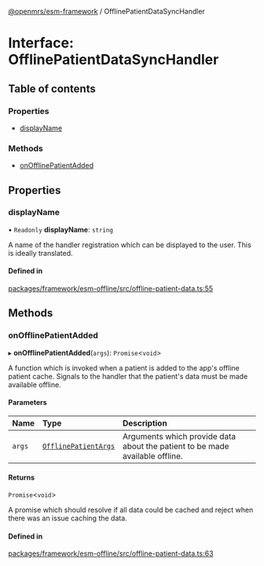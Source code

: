 [@openmrs/esm-framework](../API.md) / OfflinePatientDataSyncHandler

# Interface: OfflinePatientDataSyncHandler

## Table of contents

### Properties

- [displayName](OfflinePatientDataSyncHandler.md#displayname)

### Methods

- [onOfflinePatientAdded](OfflinePatientDataSyncHandler.md#onofflinepatientadded)

## Properties

### displayName

• `Readonly` **displayName**: `string`

A name of the handler registration which can be displayed to the user.
This is ideally translated.

#### Defined in

[packages/framework/esm-offline/src/offline-patient-data.ts:55](https://github.com/nanfuka/openmrs-esm-core/blob/master/packages/framework/esm-offline/src/offline-patient-data.ts#L55)

## Methods

### onOfflinePatientAdded

▸ **onOfflinePatientAdded**(`args`): `Promise`<`void`\>

A function which is invoked when a patient is added to the app's offline patient cache.
Signals to the handler that the patient's data must be made available offline.

#### Parameters

| Name | Type | Description |
| :------ | :------ | :------ |
| `args` | [`OfflinePatientArgs`](OfflinePatientArgs.md) | Arguments which provide data about the patient to be made available offline. |

#### Returns

`Promise`<`void`\>

A promise which should resolve if all data could be cached and reject when there was an issue
  caching the data.

#### Defined in

[packages/framework/esm-offline/src/offline-patient-data.ts:63](https://github.com/nanfuka/openmrs-esm-core/blob/master/packages/framework/esm-offline/src/offline-patient-data.ts#L63)

